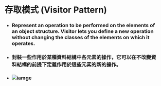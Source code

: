 存取模式 (Visitor Pattern)
=====
* ### Represent an operation to be performed on the elements of an object structure. Visitor lets you define a new operation without changing the classes of the elements on which it operates.
* ### 封裝一些作用於某種資料結構中各元素的操作，它可以在不改變資料結構的前提下定義作用於這些元素的新的操作。
* ### ![iamge](https://gitlab.com/ChiangWei/main/-/raw/master/DesignPatterns%20(Python)/%E5%AD%98%E5%8F%96%E6%A8%A1%E5%BC%8F%20(Visitor%20Pattern)/%E5%AD%98%E5%8F%96%E6%A8%A1%E5%BC%8F%E7%9A%84%E9%A1%9E%E5%88%A5%E5%9C%96.jpg)
